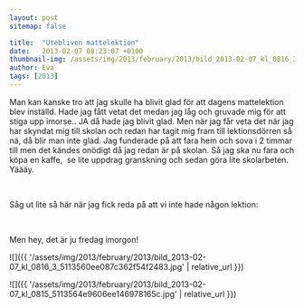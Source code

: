 ```yaml
---
layout: post
sitemap: false

title:  "Utebliven mattelektion"
date:   2013-02-07 08:23:07 +0100
thumbnail-img: /assets/img/2013/february/2013/bild_2013-02-07_kl_0816_3_5113560ee087c362f54f2483.jpg
author: Eva
tags: [2013]
---
```


Man kan kanske tro att jag skulle ha blivit glad för att dagens mattelektion blev inställd. Hade jag fått vetat det medan jag låg och gruvade mig för att stiga upp imorse.. JA då hade jag blivit glad. Men när jag får veta det när jag har skyndat mig till skolan och redan har tagit mig fram till lektionsdörren så nä, då blir man inte glad. Jag funderade på att fara hem och sova i 2 timmar till men det kändes onödigt då jag redan är på skolan. Så jag ska nu fara och köpa en kaffe,  se lite uppdrag granskning och sedan göra lite skolarbeten. Yäääy. 




 




Såg ut lite så här när jag fick reda på att vi inte hade någon lektion: 










 




Men hey, det är ju fredag imorgon!

![]({{ '/assets/img/2013/february/2013/bild_2013-02-07_kl_0816_3_5113560ee087c362f54f2483.jpg'  | relative_url }})

![]({{ '/assets/img/2013/february/2013/bild_2013-02-07_kl_0815_5113564e9606ee146978165c.jpg'  | relative_url }})

